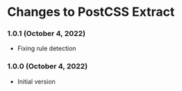 # Changes to PostCSS Extract

### 1.0.1 (October 4, 2022)

- Fixing rule detection

### 1.0.0 (October 4, 2022)

- Initial version
